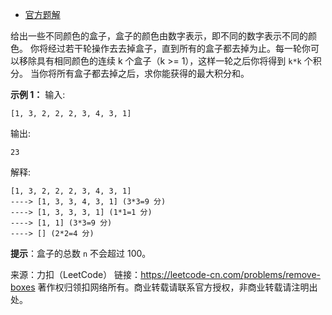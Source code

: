 * [官方题解](https://leetcode-cn.com/problems/remove-boxes/solution/yi-chu-he-zi-by-leetcode/)

给出一些不同颜色的盒子，盒子的颜色由数字表示，即不同的数字表示不同的颜色。
你将经过若干轮操作去去掉盒子，直到所有的盒子都去掉为止。每一轮你可以移除具有相同颜色的连续 k 个盒子（k >= 1），这样一轮之后你将得到 ```k*k``` 个积分。
当你将所有盒子都去掉之后，求你能获得的最大积分和。

**示例 1：**
输入:
```
[1, 3, 2, 2, 2, 3, 4, 3, 1]
```
输出:
```
23
```
解释:
```
[1, 3, 2, 2, 2, 3, 4, 3, 1] 
----> [1, 3, 3, 4, 3, 1] (3*3=9 分) 
----> [1, 3, 3, 3, 1] (1*1=1 分) 
----> [1, 1] (3*3=9 分) 
----> [] (2*2=4 分)
```

**提示**：盒子的总数 ```n``` 不会超过 100。

来源：力扣（LeetCode）
链接：https://leetcode-cn.com/problems/remove-boxes
著作权归领扣网络所有。商业转载请联系官方授权，非商业转载请注明出处。
